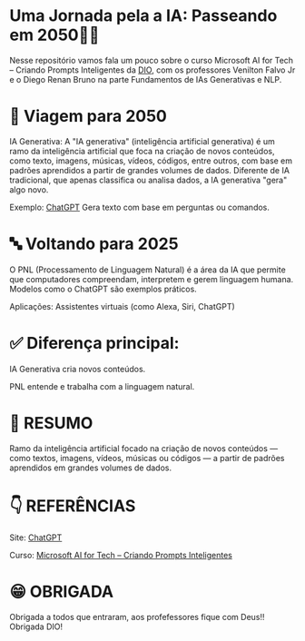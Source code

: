 # Uma Jornada pela a IA: Passeando em 2050🚀💫
Nesse repositório vamos fala um pouco sobre o curso Microsoft AI for Tech – Criando Prompts Inteligentes da [DIO](https://web.dio.me/track/criando-prompts-inteligentes), com os professores Venilton Falvo Jr e o Diego Renan Bruno na parte Fundamentos de IAs Generativas e NLP. 
# 🚀 Viagem para 2050
IA Generativa: A "IA generativa" (inteligência artificial generativa) é um ramo da inteligência artificial que foca na criação de novos conteúdos, como texto, imagens, músicas, vídeos, códigos, entre outros, com base em padrões aprendidos a partir de grandes volumes de dados. Diferente de IA tradicional, que apenas classifica ou analisa dados, a IA generativa "gera" algo novo.

Exemplo:
[ChatGPT](https://chatgpt.com/) Gera texto com base em perguntas ou comandos.

# 🔤 Voltando para 2025
O PNL (Processamento de Linguagem Natural) é a área da IA que permite que computadores compreendam, interpretem e gerem linguagem humana. Modelos como o ChatGPT são exemplos práticos.

Aplicações: Assistentes virtuais (como Alexa, Siri, ChatGPT)

# ✅ Diferença principal:
IA Generativa cria novos conteúdos.

PNL entende e trabalha com a linguagem natural.

# 📒 RESUMO
Ramo da inteligência artificial focado na criação de novos conteúdos — como textos, imagens, vídeos, músicas ou códigos — a partir de padrões aprendidos em grandes volumes de dados.

# 👇 REFERÊNCIAS 
Site: [ChatGPT](https://chatgpt.com/)

Curso: [Microsoft AI for Tech – Criando Prompts Inteligentes](https://web.dio.me/track/criando-prompts-inteligentes)

# 😁 OBRIGADA
Obrigada a todos que entraram, aos profefessores fique com Deus!!
Obrigada DIO!





